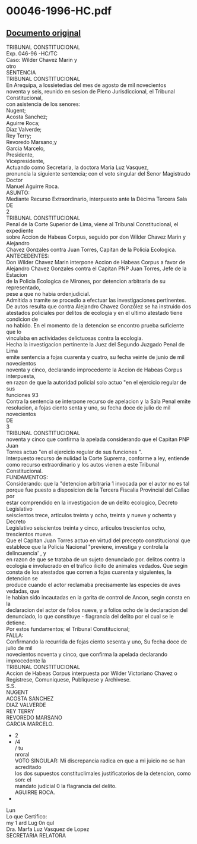
00046-1996-HC.pdf
=================
  
[Documento original](https://tc.gob.pe/jurisprudencia/1996/00046-1996-HC.pdf)  
---  
TRIBUNAL CONSTITUCIONAL  
Exp. 046-96 -HC/TC  
Caso: Wilder Chavez Marin y  
otro  
SENTENCIA  
TRIBUNAL CONSTITUCIONAL  
En Arequipa, a lossietedias del mes de agosto de mil novecientos  
noventa y seis, reunido en sesion de Pleno Jurisdiccional, el Tribunal Constitucional,  
con asistencia de los senores:  
Nugent;  
Acosta Sanchez;  
Aguirre Roca;  
Diaz Valverde;  
Rey Terry;  
Revoredo Marsano;y  
Garcia Marcelo,  
Presidente,  
Vicepresidente,  
Actuando como Secretaria, la doctora Maria Luz Vasquez,  
pronuncia la siguiente sentencia; con el voto singular del Senor Magistrado Doctor  
Manuel Aguirre Roca.  
ASUNTO:  
Mediante Recurso Extraordinario, interpuesto ante la Décima Tercera Sala  
DE  
2  
TRIBUNAL CONSTITUCIONAL  
Penal de la Corte Superior de Lima, viene al Tribunal Constitucional, el expediente  
sobre Accion de Habeas Corpus, seguido por don Wilder Chavez Marin y Alejandro  
Chavez Gonzales contra Juan Torres, Capitan de la Policia Ecologica.  
ANTECEDENTES:  
Don Wilder Chavez Marin interpone Accion de Habeas Corpus a favor de  
Alejandro Chavez Gonzales contra el Capitan PNP Juan Torres, Jefe de la Estacion  
de la Policia Ecologica de Mirones, por detencion arbitraria de su representado,  
pese a que no habia ordenjudicial.  
Admitida a tramite se procedio a efectuar las investigaciones pertinentes.  
De autos resulta que contra Alejandro Chavez Gonzôlez se ha instruido dos  
atestados policiales por delitos de ecologia y en el ultimo atestado tiene condicion de  
no habido. En el momento de la detencion se encontro prueba suficiente que lo  
vinculaba en actividades delictuosas contra la ecologia.  
Hecha la investigacion pertinente la Juez del Segundo Juzgado Penal de Lima  
emite sentencia a fojas cuarenta y cuatro, su fecha veinte de junio de mil novecientos  
noventa y cinco, declarando improcedente la Accion de Habeas Corpus interpuesta,  
en razon de que la autoridad policial solo actuo "en el ejercicio regular de sus  
funciones 93  
Contra la sentencia se interpone recurso de apelacion y la Sala Penal emite  
resolucion, a fojas ciento senta y uno, su fecha doce de julio de mil novecientos  
DE  
3  
TRIBUNAL CONSTITUCIONAL  
noventa y cinco que confirma la apelada considerando que el Capitan PNP Juan  
Torres actuo "en el ejercicio regular de sus funciones ".  
Interpuesto recurso de nulidad la Corte Suprema, conforme a ley, entiende  
como recurso extraordinario y los autos vienen a este Tribunal Constitucional.  
FUNDAMENTOS:  
Considerando: que la "detencion arbitraria 1 invocada por el autor no es tal  
porque fue puesto a disposicion de la Tercera Fiscalia Provincial del Callao por  
estar comprendido en la investigacion de un delito ecologico, Decreto Legislativo  
seiscientos trece, articulos treinta y ocho, treinta y nueve y ochenta y Decreto  
Legislativo seiscientos treinta y cinco, articulos trescientos ocho, trescientos mueve.  
Que el Capitan Juan Torres actuo en virtud del precepto constitucional que  
establece que la Policia Nacional "previene, investiga y controla la delincuencia' , y  
en razon de que se trataba de un sujeto denunciado por. delitos contra la  
ecologia e involucrado en el trafico ilicito de animales vedados. Que segin  
consta de los atestados que corren a fojas cuarenta y siguientes, la detencion se  
produce cuando el actor reclamaba precisamente las especies de aves vedadas, que  
le habian sido incautadas en la garita de control de Ancon, segin consta en la  
declaracion del actor de folios nueve, y a folios ocho de la declaracion del  
denunciado, lo que constituye - flagrancia del delito por el cual se le detiene.  
Por estos fundamentos; el Tribunal Constitucional;  
FALLA:  
Confirmando la recurrida de fojas ciento sesenta y uno, Su fecha doce de julio de mil  
novecientos noventa y cinco, que confirma la apelada declarando improcedente la  
TRIBUNAL CONSTITUCIONAL  
Accion de Habeas Corpus interpuesta por Wilder Victoriano Chavez o  
Registrese, Comuniquese, Publiquese y Archivese.  
S.S.  
NUGENT  
ACOSTA SANCHEZ  
DIAZ VALVERDE  
REY TERRY  
REVOREDO MARSANO  
GARCIA MARCELO.  
- 2  
- /4  
/ tu  
nroral  
VOTO SINGULAR: Mi discrepancia radica en que a mi juicio no se han acreditado  
los dos supuestos constituclimales justificatorios de la detencion, como son: el  
mandato judicial 0 la flagrancia del delito.  
AGUIRRE ROCA.  
-  
Lun  
Lo que Certifico:  
my 1 ard Lug 0n qul  
Dra. Marfa Luz Vasquez de Lopez  
SECRETARIA RELATORA